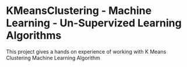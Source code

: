 # KMeansClustering - Machine Learning - Un-Supervized Learning Algorithms
This project gives a hands on experience of working with K Means Clustering Machine Learning Algorithm
